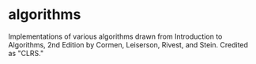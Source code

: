 # algorithms
Implementations of various algorithms drawn from Introduction to Algorithms, 2nd Edition by Cormen, Leiserson, Rivest, and Stein.
Credited as "CLRS."
